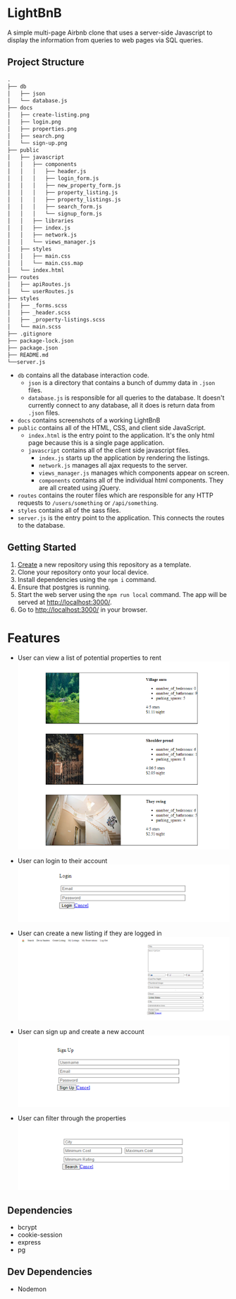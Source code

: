# LightBnB

A simple multi-page Airbnb clone that uses a server-side Javascript to display the information from queries to web pages via SQL queries.

## Project Structure

```
.
├── db
│   ├── json
│   └── database.js
├── docs
│   ├── create-listing.png
│   ├── login.png
│   ├── properties.png
│   ├── search.png
│   └── sign-up.png
├── public
│   ├── javascript
│   │   ├── components 
│   │   │   ├── header.js
│   │   │   ├── login_form.js
│   │   │   ├── new_property_form.js
│   │   │   ├── property_listing.js
│   │   │   ├── property_listings.js
│   │   │   ├── search_form.js
│   │   │   └── signup_form.js
│   │   ├── libraries
│   │   ├── index.js
│   │   ├── network.js
│   │   └── views_manager.js
│   ├── styles
│   │   ├── main.css
│   │   └── main.css.map
│   └── index.html
├── routes
│   ├── apiRoutes.js
│   └── userRoutes.js
├── styles  
│   ├── _forms.scss
│   ├── _header.scss
│   ├── _property-listings.scss
│   └── main.scss
├── .gitignore
├── package-lock.json
├── package.json
├── README.md
└──server.js

```

* `db` contains all the database interaction code.
  * `json` is a directory that contains a bunch of dummy data in `.json` files.
  * `database.js` is responsible for all queries to the database. It doesn't currently connect to any database, all it does is return data from `.json` files.
* `docs` contains screenshots of a working LightBnB
* `public` contains all of the HTML, CSS, and client side JavaScript. 
  * `index.html` is the entry point to the application. It's the only html page because this is a single page application.
  * `javascript` contains all of the client side javascript files.
    * `index.js` starts up the application by rendering the listings.
    * `network.js` manages all ajax requests to the server.
    * `views_manager.js` manages which components appear on screen.
    * `components` contains all of the individual html components. They are all created using jQuery.
* `routes` contains the router files which are responsible for any HTTP requests to `/users/something` or `/api/something`. 
* `styles` contains all of the sass files. 
* `server.js` is the entry point to the application. This connects the routes to the database.

## Getting Started

1. [Create](https://docs.github.com/en/repositories/creating-and-managing-repositories/creating-a-repository-from-a-template) a new repository using this repository as a template.
2. Clone your repository onto your local device.
3. Install dependencies using the `npm i` command.
4. Ensure that postgres is running.
5. Start the web server using the `npm run local` command. The app will be served at <http://localhost:3000/>.
6. Go to <http://localhost:3000/> in your browser.

# Features

- User can view a list of potential properties to rent
!["Screenshot of properties"](https://github.com/CShum28/LightBNB/blob/master/LightBnB_WebApp/docs/properties.png)

- User can login to their account
!["Screenshot of login"](https://github.com/CShum28/LightBNB/blob/master/LightBnB_WebApp/docs/login.png)

- User can create a new listing if they are logged in
!["Screenshot of create a new listing"](https://github.com/CShum28/LightBNB/blob/master/LightBnB_WebApp/docs/create-listing.png)

- User can sign up and create a new account
!["Screenshot of sign up"](https://github.com/CShum28/LightBNB/blob/master/LightBnB_WebApp/docs/sign-up.png)

- User can filter through the properties
!["Screenshot of serach filters"](https://github.com/CShum28/LightBNB/blob/master/LightBnB_WebApp/docs/search.png)

## Dependencies

- bcrypt
- cookie-session
- express
- pg

## Dev Dependencies

- Nodemon